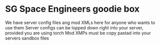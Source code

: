 # SG Space Engineers goodie box

We have server config files ang mod XMLs here for anyone who wants to use them
Server configs can be lopped down right into your server, provided you are using torch
Mod XMPs must be copy pastad into your servers sandbox files
